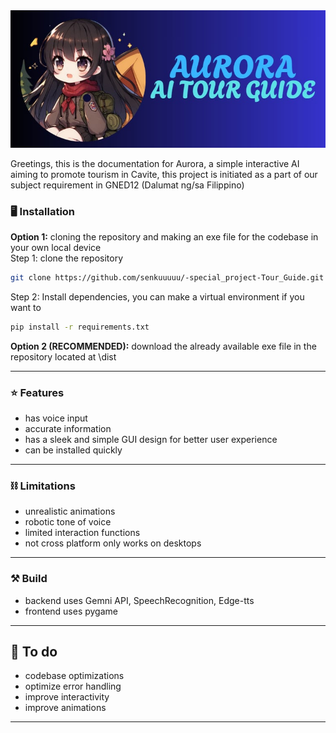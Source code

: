 <div align="center">
  <img src="sprites\logo\Banner.jpg" alt="logo">
</div>


Greetings, this is the documentation for Aurora, a simple interactive AI aiming to promote tourism in Cavite, this project is initiated as a part of our subject requirement in GNED12 (Dalumat ng/sa Filippino)

### 🖥️ Installation
<b>Option 1:</b> cloning the repository and making an exe file for the codebase in your own local device<br>
Step 1: clone the repository
```bash
git clone https://github.com/senkuuuuu/-special_project-Tour_Guide.git
```
Step 2: Install dependencies, you can make a virtual environment if you want to
```bash
pip install -r requirements.txt
```

<b>Option 2 (RECOMMENDED):</b> download the already available exe file in the repository located at \dist

---

### ⭐ Features
- has voice input
- accurate information
- has a sleek and simple GUI design for better user experience
- can be installed quickly
---

### ⛓️ Limitations
- unrealistic animations
- robotic tone of voice
- limited interaction functions
- not cross platform only works on desktops
---

### ⚒️ Build
- backend uses Gemni API, SpeechRecognition, Edge-tts
- frontend uses pygame 
---

## 📝 To do
- codebase optimizations
- optimize error handling
- improve interactivity
- improve animations
---




